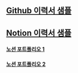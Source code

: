 ## [Github 이력서 샘플](https://github.com/dscoool/portfolio_example/blob/main/resume_sample1.md)
## [Notion 이력서 샘플](https://jaeminjjeong.notion.site/)

#### [노션 포트폴리오 1](https://dev-jacob.tistory.com/entry/%EB%85%B8%EC%85%98%EC%9C%BC%EB%A1%9C-%EA%B0%9C%EB%B0%9C%EC%9E%90-%ED%8F%AC%ED%8A%B8%ED%8F%B4%EB%A6%AC%EC%98%A4-%EB%A7%8C%EB%93%A4%EA%B8%B0)
#### [노션 포트폴리오 2](https://m.post.naver.com/viewer/postView.naver?volumeNo=34520255&memberNo=5661329)

